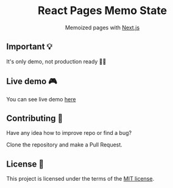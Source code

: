 
<div align="center">
  <h1>React Pages Memo State</h1>
</div>

<div align="center">

Memoized pages with [Next.js](https://nextjs.org/)
</div>

## Important 💡
It's only demo, not production ready 🙅‍♂️


## Live demo 🎮
You can see live demo [here](https://codesandbox.io/s/reactpagesmemostate-z9xon) 

## Contributing 🔗
Have any idea how to improve repo or find a bug?

Clone the repository and make a Pull Request.



## License 📃
This project is licensed under the terms of the [MIT license](/LICENSE).